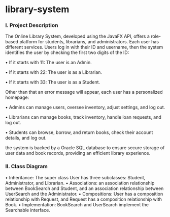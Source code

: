 # library-system

<h3 align="left">I. Project Description</h3>
The Online Library System, developed using the JavaFX API, offers a role-based platform for students, librarians, and administrators. Each user has different services. Users log in with their ID and username, then the system identifies the user by checking the first two digits of the ID: 

• If it starts with 11: The user is an Admin.

• If it starts with 22: The user is as a Librarian.

• If it starts with 33: The user is as a Student. 

Other than that an error message will appear, each user has a personalized homepage: 

• Admins can manage users, oversee inventory, adjust settings, and log out. 

• Librarians can manage books, track inventory, handle loan requests, and log out. 

• Students can browse, borrow, and return books, check their account details, and log out. 

the system is backed by a Oracle SQL database to ensure secure storage of user data and book 
records, providing an efficient library experience.

<h3 align="left">II. Class Diagram</h3>
• Inheritance: The super class User has three subclasses: Student, Administrator, and Librarian. 
• Associations: an association relationship between BookSearch and Student, and an association relationship between UserSearch and the Administrator. 
• Compositions: User has a composition relationship with Request, and Request has a composition relationship with Book. 
• Implementation: BookSearch and UserSearch implement the Searchable interface.

